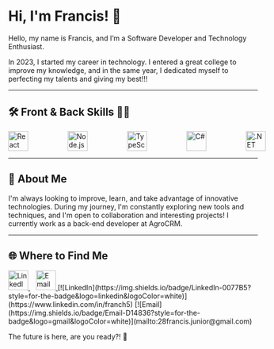 # Hi, I'm Francis! 👋

Hello, my name is Francis, and I’m a Software Developer and Technology Enthusiast.

In 2023, I started my career in technology. I entered a great college to improve my knowledge, and in the same year, I dedicated myself to perfecting my talents and giving my best!!!

---

## 🛠️ Front & Back Skills 🐱‍👤
<div style="display: flex; gap: 80px; align-items: center;">
  <img src="https://skillicons.dev/icons?i=react" alt="React" width="40" height="40">
  <img src="https://skillicons.dev/icons?i=nodejs" alt="Node.js" width="40" height="40">
  <img src="https://skillicons.dev/icons?i=typescript" alt="TypeScript" width="40" height="40">
  
  <img src="https://skillicons.dev/icons?i=cs" alt="C#" width="40" height="40">
  <img src="https://skillicons.dev/icons?i=dotnet" alt=".NET" width="40" height="40">
</div>

---

## 🌱 About Me

I'm always looking to improve, learn, and take advantage of innovative technologies. During my journey, I'm constantly exploring new tools and techniques, and I'm open to collaboration and interesting projects! I currently work as a back-end developer at AgroCRM.

---

## 🌐 Where to Find Me
<a href="https://www.linkedin.com/in/franch5" target="_blank">
  <img src="https://skillicons.dev/icons?i=linkedin" alt="LinkedIn" width="40" height="40">
</a>
&nbsp;&nbsp;
<a href="mailto:28francis.junior@gmail.com">
  <img src="https://skillicons.dev/icons?i=gmail" alt="Email" width="40" height="40">
</a>
[![LinkedIn](https://img.shields.io/badge/LinkedIn-0077B5?style=for-the-badge&logo=linkedin&logoColor=white)](https://www.linkedin.com/in/franch5) 
[![Email](https://img.shields.io/badge/Email-D14836?style=for-the-badge&logo=gmail&logoColor=white)](mailto:28francis.junior@gmail.com)

The future is here, are you ready?! 🚀
